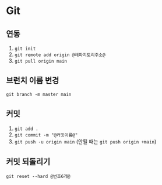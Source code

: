 # Git

## 연동

1. `git init`
2. `git remote add origin @레파지토리주소@`
3. `git pull origin main`

## 브런치 이름 변경

`git branch -m master main`

## 커밋

1. `git add .`
2. `git commit -m "@커밋이름@"`
3. `git push -u origin main` (안될 때는 `git push origin +main`)

## 커밋 되돌리기

`git reset --hard @번호6개@`

